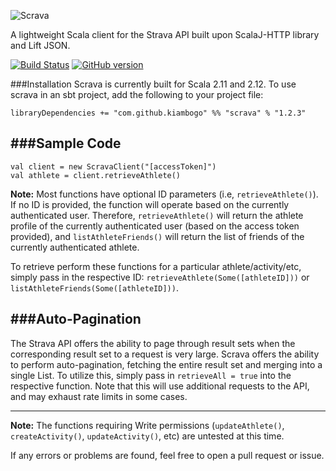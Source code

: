 ![Scrava](https://cloud.githubusercontent.com/assets/4472397/6699144/9a4ee65c-ccd5-11e4-9369-e89eea337b17.jpg)

A lightweight 	Scala client for the Strava API built upon ScalaJ-HTTP library and Lift JSON.

[![Build Status](https://travis-ci.org/kiambogo/scrava.svg?branch=master)](https://travis-ci.org/kiambogo/scrava)
[![GitHub version](https://badge.fury.io/gh/kiambogo%2Fscrava.svg)](https://badge.fury.io/gh/kiambogo%2Fscrava)

###Installation
Scrava is currently built for Scala 2.11 and 2.12. To use scrava in an sbt project, add the following to your project file:

    libraryDependencies += "com.github.kiambogo" %% "scrava" % "1.2.3"

###Sample Code
---------------------

    val client = new ScravaClient("[accessToken]")
    val athlete = client.retrieveAthlete()

**Note:** Most functions have optional ID parameters (i.e, `retrieveAthlete()`). If no ID is provided, the function will operate based on the currently authenticated user. Therefore, `retrieveAthlete()` will return the athlete profile of the currently authenticated user (based on the access token provided), and `listAthleteFriends()` will return the list of friends of the currently authenticated athlete.

To retrieve perform these functions for a particular athlete/activity/etc, simply pass in the respective ID: `retrieveAthlete(Some([athleteID]))` or `listAthleteFriends(Some([athleteID]))`.

###Auto-Pagination
---------------------
The Strava API offers the ability to page through result sets when the corresponding result set to a request is very large. Scrava offers the ability to perform auto-pagination, fetching the entire result set and merging into a single List. To utilize this, simply pass in `retrieveAll = true` into the respective function. Note that this will use additional requests to the API, and may exhaust rate limits in some cases.

-----------------------------
**Note:** The functions requiring Write permissions (`updateAthlete()`, `createActivity()`, `updateActivity()`, etc) are untested at this time.

If any errors or problems are found, feel free to open a pull request or issue.
